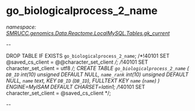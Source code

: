 ﻿# go_biologicalprocess_2_name
_namespace: [SMRUCC.genomics.Data.Reactome.LocalMySQL.Tables.gk_current](./index.md)_

--
 
 DROP TABLE IF EXISTS `go_biologicalprocess_2_name`;
 /*!40101 SET @saved_cs_client = @@character_set_client */;
 /*!40101 SET character_set_client = utf8 */;
 CREATE TABLE `go_biologicalprocess_2_name` (
 `DB_ID` int(10) unsigned DEFAULT NULL,
 `name_rank` int(10) unsigned DEFAULT NULL,
 `name` text,
 KEY `DB_ID` (`DB_ID`),
 FULLTEXT KEY `name` (`name`)
 ) ENGINE=MyISAM DEFAULT CHARSET=latin1;
 /*!40101 SET character_set_client = @saved_cs_client */;
 
 --




